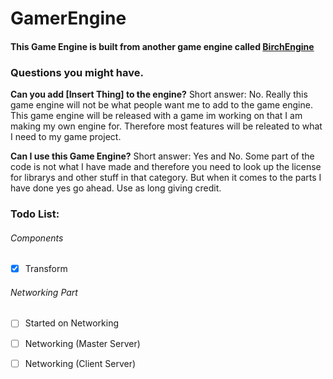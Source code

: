 # GamerEngine
#### This Game Engine is built from another game engine called [BirchEngine](https://github.com/carlbirch/BirchEngine)

### Questions you might have.
**Can you add [Insert Thing] to the engine?**
Short answer: No.
Really this game engine will not be what people want me to add to the game engine. This game engine will be released with a game im working on that I am making my own engine for. Therefore most features will be releated to what I need to my game project.

**Can I use this Game Engine?**
Short answer: Yes and No.
Some part of the code is not what I have made and therefore you need to look up the license for librarys and other stuff in that category. But when it comes to the parts I have done yes go ahead. Use as long giving credit.

### Todo List:

###### Components
- [x] Transform

###### Networking Part
- [ ] Started on Networking
- [ ] Networking (Master Server)
- [ ] Networking (Client Server)


